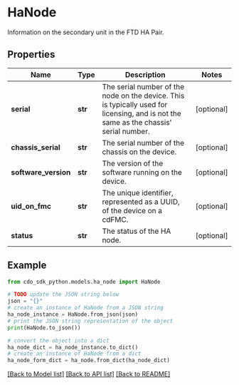 # HaNode

Information on the secondary unit in the FTD HA Pair.

## Properties

Name | Type | Description | Notes
------------ | ------------- | ------------- | -------------
**serial** | **str** | The serial number of the node on the device. This is typically used for licensing, and is not the same as the chassis&#39; serial number. | [optional] 
**chassis_serial** | **str** | The serial number of the chassis on the device. | [optional] 
**software_version** | **str** | The version of the software running on the device. | [optional] 
**uid_on_fmc** | **str** | The unique identifier, represented as a UUID, of the device on a cdFMC. | [optional] 
**status** | **str** | The status of the HA node. | [optional] 

## Example

```python
from cdo_sdk_python.models.ha_node import HaNode

# TODO update the JSON string below
json = "{}"
# create an instance of HaNode from a JSON string
ha_node_instance = HaNode.from_json(json)
# print the JSON string representation of the object
print(HaNode.to_json())

# convert the object into a dict
ha_node_dict = ha_node_instance.to_dict()
# create an instance of HaNode from a dict
ha_node_form_dict = ha_node.from_dict(ha_node_dict)
```
[[Back to Model list]](../README.md#documentation-for-models) [[Back to API list]](../README.md#documentation-for-api-endpoints) [[Back to README]](../README.md)


